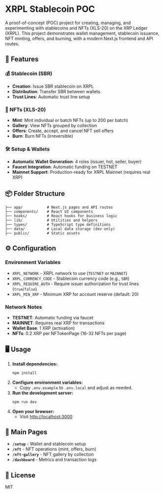 # XRPL Stablecoin POC

A proof-of-concept (POC) project for creating, managing, and experimenting with stablecoins and NFTs (XLS-20) on the XRP Ledger (XRPL). This project demonstrates wallet management, stablecoin issuance, NFT minting, offers, and burning, with a modern Next.js frontend and API routes.

## 🚀 Features

### 💰 Stablecoin (SBR)
- **Creation**: Issue SBR stablecoin on XRPL
- **Distribution**: Transfer SBR between wallets
- **Trust Lines**: Automatic trust line setup

### 🎨 NFTs (XLS-20)
- **Mint**: Mint individual or batch NFTs (up to 200 per batch)
- **Gallery**: View NFTs grouped by collection
- **Offers**: Create, accept, and cancel NFT sell offers
- **Burn**: Burn NFTs (irreversible)

### 🛠️ Setup & Wallets
- **Automatic Wallet Generation**: 4 roles (issuer, hot, seller, buyer)
- **Faucet Integration**: Automatic funding on TESTNET
- **Mainnet Support**: Production-ready for XRPL Mainnet (requires real XRP)

## 📦 Folder Structure

```
├── app/           # Next.js pages and API routes
├── components/    # React UI components
├── hooks/         # React hooks for business logic
├── lib/           # Utilities and helpers
├── types/         # TypeScript type definitions
├── data/          # Local data storage (dev only)
├── public/        # Static assets
```

## ⚙️ Configuration

### Environment Variables
- `XRPL_NETWORK` - XRPL network to use (`TESTNET` or `MAINNET`)
- `XRPL_CURRENCY_CODE` - Stablecoin currency code (e.g., `SBR`)
- `XRPL_REQUIRE_AUTH` - Require issuer authorization for trust lines (`true`/`false`)
- `XRPL_MIN_XRP` - Minimum XRP for account reserve (default: 20)

### Network Notes
- **TESTNET**: Automatic funding via faucet
- **MAINNET**: Requires real XRP for transactions
- **Wallet Base**: 1 XRP (activation)
- **NFTs**: 0.2 XRP per NFTokenPage (16-32 NFTs per page)

## 🖥️ Usage

1. **Install dependencies:**
   ```bash
   npm install
   ```
2. **Configure environment variables:**
   - Copy `.env.example` to `.env.local` and adjust as needed.
3. **Run the development server:**
   ```bash
   npm run dev
   ```
4. **Open your browser:**
   - Visit [http://localhost:3000](http://localhost:3000)

## 📱 Main Pages
- **`/setup`** - Wallet and stablecoin setup
- **`/nft`** - NFT operations (mint, offers, burn)
- **`/nft-gallery`** - NFT gallery by collection
- **`/dashboard`** - Metrics and transaction logs

## 📝 License

MIT
